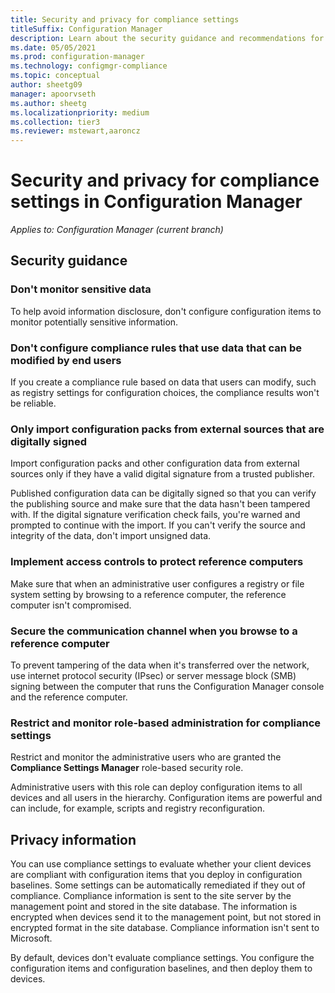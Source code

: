 ```yaml
---
title: Security and privacy for compliance settings
titleSuffix: Configuration Manager
description: Learn about the security guidance and recommendations for compliance settings in Configuration Manager.
ms.date: 05/05/2021
ms.prod: configuration-manager
ms.technology: configmgr-compliance
ms.topic: conceptual
author: sheetg09
manager: apoorvseth
ms.author: sheetg
ms.localizationpriority: medium
ms.collection: tier3
ms.reviewer: mstewart,aaroncz 
---
```


# Security and privacy for compliance settings in Configuration Manager

*Applies to: Configuration Manager (current branch)*

## Security guidance

### Don't monitor sensitive data

To help avoid information disclosure, don't configure configuration items to monitor potentially sensitive information.

### Don't configure compliance rules that use data that can be modified by end users

If you create a compliance rule based on data that users can modify, such as registry settings for configuration choices, the compliance results won't be reliable.

### Only import configuration packs from external sources that are digitally signed

Import configuration packs and other configuration data from external sources only if they have a valid digital signature from a trusted publisher.

Published configuration data can be digitally signed so that you can verify the publishing source and make sure that the data hasn't been tampered with. If the digital signature verification check fails, you're warned and prompted to continue with the import. If you can't verify the source and integrity of the data, don't import unsigned data.

### Implement access controls to protect reference computers

Make sure that when an administrative user configures a registry or file system setting by browsing to a reference computer, the reference computer isn't compromised.

### Secure the communication channel when you browse to a reference computer

To prevent tampering of the data when it's transferred over the network, use internet protocol security (IPsec) or server message block (SMB) signing between the computer that runs the Configuration Manager console and the reference computer.

### Restrict and monitor role-based administration for compliance settings

Restrict and monitor the administrative users who are granted the **Compliance Settings Manager** role-based security role.

Administrative users with this role can deploy configuration items to all devices and all users in the hierarchy. Configuration items are powerful and can include, for example, scripts and registry reconfiguration.

## Privacy information

You can use compliance settings to evaluate whether your client devices are compliant with configuration items that you deploy in configuration baselines. Some settings can be automatically remediated if they out of compliance. Compliance information is sent to the site server by the management point and stored in the site database. The information is encrypted when devices send it to the management point, but not stored in encrypted format in the site database. Compliance information isn't sent to Microsoft.

By default, devices don't evaluate compliance settings. You configure the configuration items and configuration baselines, and then deploy them to devices.
